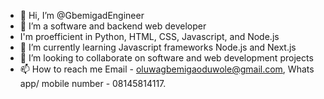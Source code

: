 - 👋 Hi, I’m @GbemigadEngineer
- 👀 I’m a software and backend web developer 
- I'm proefficient in Python, HTML, CSS, Javascript, and Node.js 
- 🌱 I’m currently learning Javascript frameworks Node.js and Next.js
- 💞️ I’m looking to collaborate on software and web development projects
- 📫 How to reach me Email - oluwagbemigaoduwole@gmail.com, Whats app/ mobile number - 08145814117.

<!---
GbemigadEngineer/GbemigadEngineer is a ✨ special ✨ repository because its `README.md` (this file) appears on your GitHub profile.
You can click the Preview link to take a look at your changes.
--->
